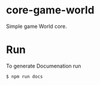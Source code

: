 # core-game-world
Simple game World core.

# Run

To generate Documenation run 

```bash
$ npm run docs
```